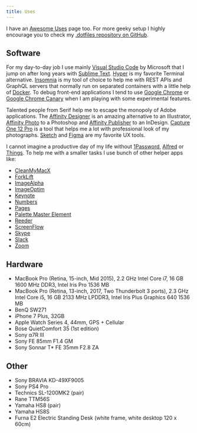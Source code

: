 ```yaml
---
title: Uses
---
```


I have an [Awesome Uses](https://github.com/wesbos/awesome-uses) page too. For more geeky setup I highly encourage you to check my [.dotfiles repository on GitHub](https://github.com/pawelgrzybek/dotfiles).

## Software

For my day-to-day job I use mainly [Visual Studio Code](https://code.visualstudio.com/) by Microsoft that I jump on after long years with [Sublime Text](https://www.sublimetext.com/). [Hyper](https://hyper.is/) is my favorite Terminal alternative. [Insomnia](https://insomnia.rest/) is my tool of choice to help me with REST APIs and GraphQL servers that normally run on separated containers with a little help of [Docker](https://www.docker.com/). To debug front-end applications I tend to use [Google Chrome](https://www.google.com/chrome/) or [Google Chrome Canary](https://www.google.com/chrome/canary/) when I am playing with some experimental features.

Talented people from Serif help me to escape the monopoly of Adobe applications. The [Affinity Designer](https://affinity.serif.com/en-gb/designer/) is an amazing alternative to an Illustrator, [Affinity Photo](https://affinity.serif.com/en-gb/photo/) to a Photoshop and [Affinity Publisher](https://affinity.serif.com/en-gb/publisher/) to an InDesign. [Capture One 12 Pro](https://www.captureone.com/en/) is a tool that helps me a lot with professional look of my photographs. [Sketch](https://www.sketch.com/) and [Figma](https://www.figma.com/files) are my favorite UX tools.

I cannot imagine a productive day of my life without [1Password](https://1password.com/), [Alfred](https://www.alfredapp.com/) or [Things](https://culturedcode.com/things/). To help me with a smaller tasks I use bunch of other helper apps like:

- [CleanMyMacX](https://macpaw.com/cleanmymac)
- [ForkLift](https://binarynights.com/)
- [ImageAlpha](https://pngmini.com/)
- [ImageOptim](https://imageoptim.com/mac)
- [Keynote](https://www.apple.com/uk/keynote/)
- [Numbers](https://www.apple.com/uk/numbers/)
- [Pages](https://www.apple.com/uk/pages/)
- [Palette Master Element](https://www.benq.com/en-ap/support/downloads-faq/products/monitor/sw2700pt/software-driver.html)
- [Reeder](https://reederapp.com/)
- [ScreenFlow](http://www.telestream.net/screenflow/overview.htm)
- [Skype](https://www.skype.com/en/)
- [Slack](https://slack.com/)
- [Zoom](https://zoom.us/)

## Hardware

- MacBook Pro (Retina, 15-inch, Mid 2015), 2.2 GHz Intel Core i7, 16 GB 1600 MHz DDR3, Intel Iris Pro 1536 MB
- MacBook Pro (Retina, 13-inch, 2017, Two Thunderbolt 3 ports), 2.3 GHz Intel Core i5, 16 GB 2133 MHz LPDDR3, Intel Iris Plus Graphics 640 1536 MB
- BenQ SW271
- iPhone 7 Plus, 32GB
- Apple Watch Series 4, 44mm, GPS + Cellular
- Bose QuietComfort 35 (1st edition)
- Sony α7R III
- Sony FE 85mm F1.4 GM
- Sony Sonnar T* FE 35mm F2.8 ZA

## Other

- Sony BRAVIA KD-49XF9005
- Sony PS4 Pro
- Technics SL-1200MK2 (pair)
- Rane TTM56S
- Yamaha HS8 (pair)
- Yamaha HS8S
- Furna E2 Electric Standing Desk (white frame, white desktop 120 x 60cm)


